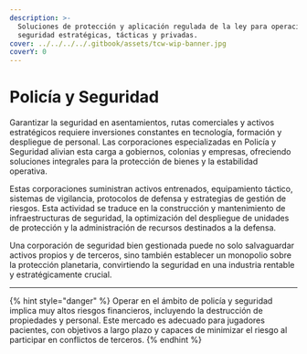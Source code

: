 ```yaml
---
description: >-
  Soluciones de protección y aplicación regulada de la ley para operaciones de
  seguridad estratégicas, tácticas y privadas.
cover: ../../../../.gitbook/assets/tcw-wip-banner.jpg
coverY: 0
---
```


# Policía y Seguridad

Garantizar la seguridad en asentamientos, rutas comerciales y activos estratégicos requiere inversiones constantes en tecnología, formación y despliegue de personal. Las corporaciones especializadas en Policía y Seguridad alivian esta carga a gobiernos, colonias y empresas, ofreciendo soluciones integrales para la protección de bienes y la estabilidad operativa.

Estas corporaciones suministran activos entrenados, equipamiento táctico, sistemas de vigilancia, protocolos de defensa y estrategias de gestión de riesgos. Esta actividad se traduce en la construcción y mantenimiento de infraestructuras de seguridad, la optimización del despliegue de unidades de protección y la administración de recursos destinados a la defensa.

Una corporación de seguridad bien gestionada puede no solo salvaguardar activos propios y de terceros, sino también establecer un monopolio sobre la protección planetaria, convirtiendo la seguridad en una industria rentable y estratégicamente crucial.

***

{% hint style="danger" %}
Operar en el ámbito de policía y seguridad implica muy altos riesgos financieros, incluyendo la destrucción de propiedades y personal. Este mercado es adecuado para jugadores pacientes, con objetivos a largo plazo y capaces de minimizar el riesgo al participar en conflictos de terceros.
{% endhint %}
